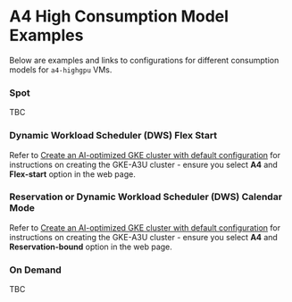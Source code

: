 # A4 High Consumption Model Examples

Below are examples and links to configurations for different consumption models for `a4-highgpu` VMs.

### Spot
TBC
### Dynamic Workload Scheduler (DWS) Flex Start
Refer to [Create an AI-optimized GKE cluster with default configuration](https://cloud.google.com/ai-hypercomputer/docs/create/gke-ai-hypercompute#a4) for instructions on creating the GKE-A3U cluster - ensure you select **A4** and **Flex-start** option in the web page.

### Reservation or Dynamic Workload Scheduler (DWS) Calendar Mode
Refer to [Create an AI-optimized GKE cluster with default configuration](https://cloud.google.com/ai-hypercomputer/docs/create/gke-ai-hypercompute#a4) for instructions on creating the GKE-A3U cluster - ensure you select **A4** and **Reservation-bound** option in the web page.

### On Demand
TBC